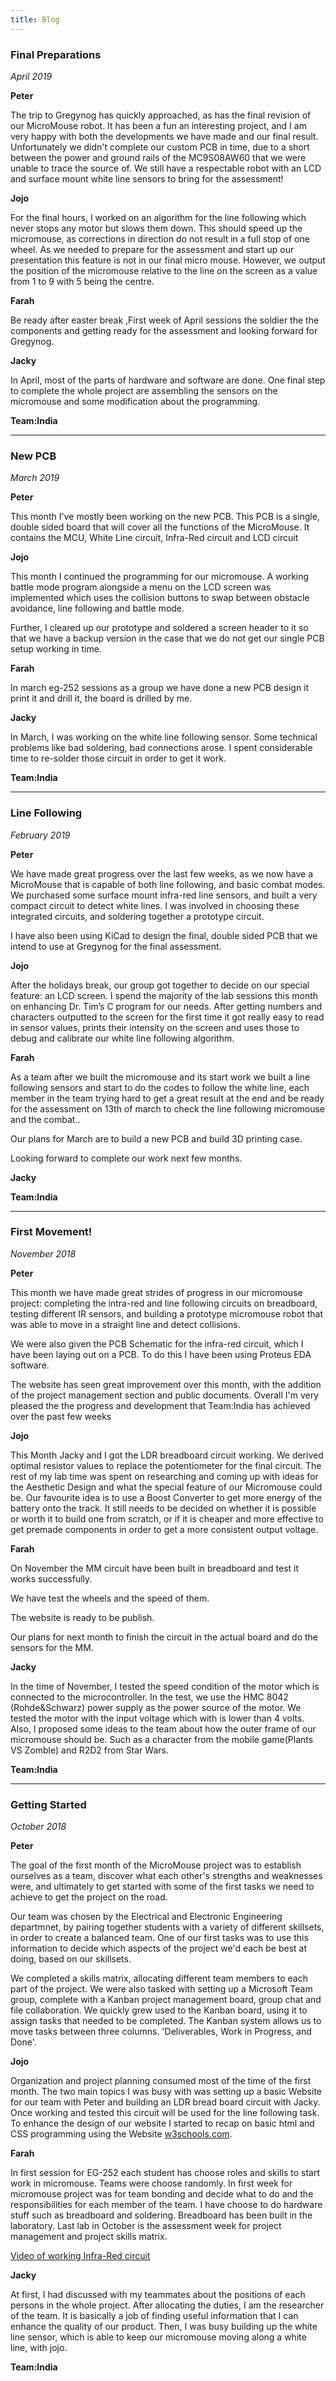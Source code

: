 ```yaml
---
title: Blog
---
```


### Final Preparations

_April 2019_

**Peter**

The trip to Gregynog has quickly approached, as has the final revision of our MicroMouse robot. It has been a fun an interesting project, and I am very happy with both the developments we have made and our final result. Unfortunately we didn't complete our custom PCB in time, due to a short between the power and ground rails of the MC9S08AW60 that we were unable to trace the source of. We still have a respectable robot with an LCD and surface mount white line sensors to bring for the assessment!

**Jojo**

For the final hours, I worked on an algorithm for the line following which never stops any motor but slows them down. This should speed up the micromouse, as corrections in direction do not result in a full stop of one wheel. As we needed to prepare for the assessment and start up our presentation this feature is not in our final micro mouse. However, we output the position of the micromouse relative to the line on the screen as a value from 1 to 9 with 5 being the centre.

**Farah**

Be ready after easter break ,First week of April sessions the soldier the the components and getting ready for the assessment and looking forward for Gregynog.

**Jacky**

In April, most of the parts of hardware and software are done. One final step to complete the whole project are assembling the sensors on the micromouse and some modification about the programming.

**Team:India**

* * *

### New PCB

_March 2019_

**Peter**

This month I've mostly been working on the new PCB. This PCB is a single, double sided board that will cover all the functions of the MicroMouse. It contains the MCU, White Line circuit, Infra-Red circuit and LCD circuit

**Jojo**

This month I continued the programming for our micromouse. A working battle mode program alongside a menu on the LCD screen was implemented which uses the collision buttons to swap between obstacle avoidance, line following and battle mode.

Further, I cleared up our prototype and soldered a screen header to it so that we have a backup version in the case that we do not get our single PCB setup working in time.

**Farah**

In march eg-252 sessions as a group we have done a new PCB design it print it and drill it, the board is drilled by me.

**Jacky**

In March, I was working on the white line following sensor. Some technical problems like bad soldering, bad connections arose. I spent considerable time to re-solder those circuit in order to get it work.

**Team:India**

* * *

### Line Following

_February 2019_

**Peter**

We have made great progress over the last few weeks, as we now have a MicroMouse that is capable of both line following, and basic combat modes. We purchased some surface mount infra-red line sensors, and built a very compact circuit to detect white lines. I was involved in choosing these integrated circuits, and soldering together a prototype circuit.

I have also been using KiCad to design the final, double sided PCB that we intend to use at Gregynog for the final assessment.

**Jojo**

After the holidays break, our group got together to decide on our special feature: an LCD screen. I spend the majority of the lab sessions this month on enhancing Dr. Tim’s C program for our needs. After getting numbers and characters outputted to the screen for the first time it got really easy to read in sensor values, prints their intensity on the screen and uses those to debug and calibrate our white line following algorithm.

**Farah**

As a team after we built the micromouse and its start work we built a line following sensors and start to do the codes to follow the white line, each member in the team trying hard to get a great result at the end and be ready for the assessment on 13th of march to check the line following micromouse and the combat..

Our plans for March are to build a new PCB and build 3D printing case.

Looking forward to complete our work next few months.

**Jacky**

**Team:India**

* * *

### First Movement!

_November 2018_

**Peter**

This month we have made great strides of progress in our micromouse project: completing the intra-red and line following circuits on breadboard, testing different IR sensors, and building a prototype micromouse robot that was able to move in a straight line and detect collisions.

We were also given the PCB Schematic for the infra-red circuit, which I have been laying out on a PCB. To do this I have been using Proteus EDA software.

The website has seen great improvement over this month, with the addition of the project management section and public documents. Overall I'm very pleased the the progress and development that Team:India has achieved over the past few weeks

**Jojo**

This Month Jacky and I got the LDR breadboard circuit working. We derived optimal resistor values to replace the potentiometer for the final circuit. The rest of my lab time was spent on researching and coming up with ideas for the Aesthetic Design and what the special feature of our Micromouse could be. Our favourite idea is to use a Boost Converter to get more energy of the battery onto the track. It still needs to be decided on whether it is possible or worth it to build one from scratch, or if it is cheaper and more effective to get premade components in order to get a more consistent output voltage.

**Farah**

On November the MM circuit have been built in breadboard and test it works successfully.

We have test the wheels and the speed of them.

The website is ready to be publish.

Our plans for next month to finish the circuit in the actual board and do the sensors for the MM.

**Jacky**

In the time of November, I tested the speed condition of the motor which is connected to the microcontroller. In the test, we use the HMC 8042 (Rohde&Schwarz) power supply as the power source of the motor. We tested the motor with the input voltage which with is lower than 4 volts. Also, I proposed some ideas to the team about how the outer frame of our micromouse should be. Such as a character from the mobile game(Plants VS Zomble) and R2D2 from Star Wars.

**Team:India**

* * *

### Getting Started

_October 2018_

**Peter**

The goal of the first month of the MicroMouse project was to establish ourselves as a team, discover what each other's strengths and weaknesses were, and ultimately to get started with some of the first tasks we need to achieve to get the project on the road.

Our team was chosen by the Electrical and Electronic Engineering departmnet, by pairing together students with a variety of different skillsets, in order to create a balanced team. One of our first tasks was to use this information to decide which aspects of the project we'd each be best at doing, based on our skillsets.

We completed a skills matrix, allocating different team members to each part of the project. We were also tasked with setting up a Microsoft Team group, complete with a Kanban project management board, group chat and file collaboration. We quickly grew used to the Kanban board, using it to assign tasks that needed to be completed. The Kanban system allows us to move tasks between three columns. 'Deliverables, Work in Progress, and Done'.

**Jojo**

Organization and project planning consumed most of the time of the first month. The two main topics I was busy with was setting up a basic Website for our team with Peter and building an LDR bread board circuit with Jacky. Once working and tested this circuit will be used for the line following task. To enhance the design of our website I started to recap on basic html and CSS programming using the Website [w3schools.com](https://www.w3schools.com/).

**Farah**

In first session for EG-252 each student has choose roles and skills to start work in micromouse. Teams were choose randomly. In first week for micromouse project was for team bonding and decide what to do and the responsibilities for each member of the team. I have choose to do hardware stuff such as breadboard and soldering. Breadboard has been built in the laboratory. Last lab in October is the assessment week for project management and project skills matrix.

[Video of working Infra-Red circuit](/gallery)

**Jacky**

At first, I had discussed with my teammates about the positions of each persons in the whole project. After allocating the duties, I am the researcher of the team. It is basically a job of finding useful information that I can enhance the quality of our product. Then, I was busy building up the white line sensor, which is able to keep our micromouse moving along a white line, with jojo.

**Team:India**
